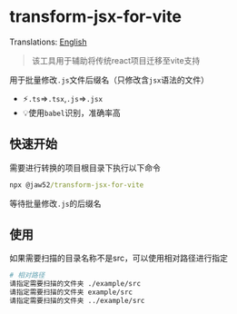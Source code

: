 # transform-jsx-for-vite

Translations: <a href="https://github.com/jaw52/transform-jsx-for-vite/blob/main/README-EN.md">English</a>

> 该工具用于辅助将传统react项目迁移至vite支持

用于批量修改`.js`文件后缀名（只修改含`jsx`语法的文件）

- ⚡️`.ts`=>`.tsx`,`.js`=>`.jsx`
- 💡使用`babel`识别，准确率高

## 快速开始

需要进行转换的项目根目录下执行以下命令

```cmd
npx @jaw52/transform-jsx-for-vite
```

等待批量修改`.js`的后缀名

## 使用

如果需要扫描的目录名称不是src，可以使用相对路径进行指定

```bash
# 相对路径
请指定需要扫描的文件夹 ./example/src
请指定需要扫描的文件夹 example/src
请指定需要扫描的文件夹 ../example/src
```
